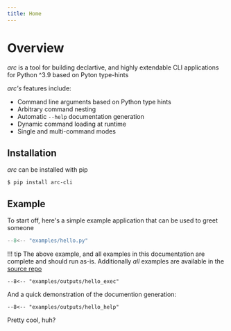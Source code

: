 ```yaml
---
title: Home
---
```

# Overview
*arc* is a tool for building declartive, and highly extendable CLI applications for Python ^3.9 based on Pyton type-hints

*arc's* features include:

* Command line arguments based on Python type hints
* Arbitrary command nesting
* Automatic `--help` documentation generation
* Dynamic command loading at runtime
* Single and multi-command modes

## Installation
*arc* can be installed with pip
```
$ pip install arc-cli
```

## Example
To start off, here's a simple example application that can be used to greet someone

```py title="hello.py"
--8<-- "examples/hello.py"
```
!!! tip
    The above example, and all examples in this documentation are complete
    and should run as-is. Additionally *all* examples are available in the
    [source repo](https://github.com/seanrcollings/arc/tree/master/docs/examples)


```console
--8<-- "examples/outputs/hello_exec"
```
And a quick demonstration of the documention generation:
```console
--8<-- "examples/outputs/hello_help"
```
Pretty cool, huh?

